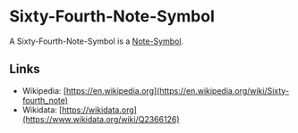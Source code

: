 # Sixty-Fourth-Note-Symbol

A Sixty-Fourth-Note-Symbol is a [Note-Symbol](90000054.md).

## Links

- Wikipedia: [https://en.wikipedia.org](https://en.wikipedia.org/wiki/Sixty-fourth_note)
- Wikidata: [https://wikidata.org](https://www.wikidata.org/wiki/Q2366126)
